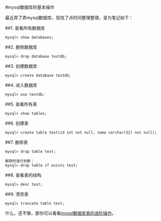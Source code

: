 #mysql数据库的基本操作

最近弄了弄mysql数据库，现找了点时间整理整理，录为笔记如下：

##1. 查看所有数据库

    mysql> show databases;

##2. 删除数据库

    mysql> drop database testdb;

##3. 创建数据库

    mysql> create database testdb;

##4. 进入数据库

    mysql> use testdb;

##5. 查看所有表

    mysql> show tables;

##6. 创建表

    mysql> create table test(id int not null, name varchar(32) not null);

##7. 删除表

    mysql> drop table test;

    删除时进行判断：
    mysql> drop table if exists test;

##8. 查看表的结构

    mysql> desc test;

##9. 清空表
    
    mysql> truncate table test;

什么，还不够，那你可以看看[mysql数据库表的进阶操作](http://www.qjwgg.com/linux/mysql_advanced_op.html)。